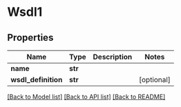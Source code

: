 # Wsdl1

## Properties
Name | Type | Description | Notes
------------ | ------------- | ------------- | -------------
**name** | **str** |  | 
**wsdl_definition** | **str** |  | [optional] 

[[Back to Model list]](../README.md#documentation-for-models) [[Back to API list]](../README.md#documentation-for-api-endpoints) [[Back to README]](../README.md)


